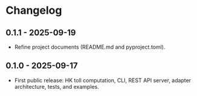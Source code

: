 # Changelog

## 0.1.1 - 2025-09-19
- Refine project documents (README.md and pyproject.toml).

## 0.1.0 - 2025-09-17
- First public release: HK toll computation, CLI, REST API server, adapter architecture, tests, and examples.
